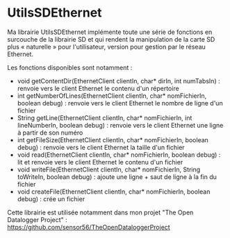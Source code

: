 UtilsSDEthernet
===============

Ma librairie UtilsSDEthernet implémente toute une série de fonctions en surcouche de la librairie SD et qui rendent la manipulation de la carte SD plus « naturelle » pour l'utilisateur, version pour gestion par le réseau Ethernet.

Les fonctions disponibles sont notamment : 
* void getContentDir(EthernetClient clientIn, char* dirIn, int numTabsIn) : renvoie vers le client Ethernet le contenu d'un répertoire
* int getNumberOfLines(EthernetClient clientIn, char* nomFichierIn, boolean debug) : renvoie vers le client Ethernet le nombre de ligne d'un fichier
* String getLine(EthernetClient clientIn, char* nomFichierIn, int lineNumberIn, boolean debug) : renvoie vers le client Ethernet une ligne à partir de son numéro
* int getFileSize(EthernetClient clientIn, char* nomFichierIn, boolean debug) : renvoie vers le client Ethernet la taille d'un fichier
* void read(EthernetClient clientIn, char* nomFichierIn, boolean debug) : lit et renvoie vers le client Ethernet  le contenu d'un fichier
* void writeFile(EthernetClient clientIn, char* nomFichierIn, String toWriteIn, boolean debug) : ajoute une ligne + saut de ligne à la fin du fichier
* void createFile(EthernetClient clientIn, char* nomFichierIn, boolean debug)  : crée un fichier 

Cette librairie est utilisée notamment dans mon projet "The Open Datalogger Project" : 
https://github.com/sensor56/TheOpenDataloggerProject 
